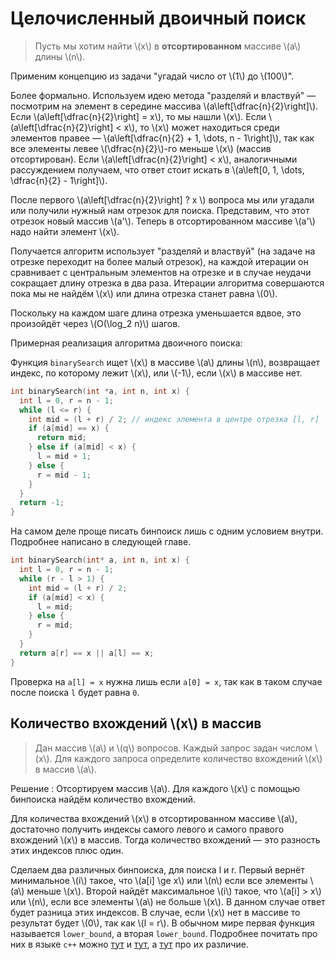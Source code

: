 # Целочисленный двоичный поиск

> Пусть мы хотим найти \\(x\\) в **отсортированном** массиве \\(a\\) длины \\(n\\).

Применим концепцию из задачи "угадай число от \\(1\\) до \\(100\\)". 

Более формально. Используем идею метода "разделяй и властвуй" &mdash; посмотрим на элемент в середине массива \\(a\left[\dfrac{n}{2}\right]\\). Если \\(a\left[\dfrac{n}{2}\right] = x\\), то мы нашли \\(x\\). Если \\(a\left[\dfrac{n}{2}\right] < x\\), то \\(x\\) может находиться среди элементов правее &mdash; \\(a\left[\dfrac{n}{2} + 1, \dots, n - 1\right]\\), так как все элементы левее \\(\dfrac{n}{2}\\)-го меньше \\(x\\) (массив отсортирован). Если \\(a\left[\dfrac{n}{2}\right] < x\\), аналогичными рассуждением получаем, что ответ стоит искать в \\(a\left[0, 1, \dots, \dfrac{n}{2} - 1\right]\\).

После первого \\(a\left[\dfrac{n}{2}\right] ? x \\) вопроса мы или угадали или получили нужный нам отрезок для поиска. Представим, что этот отрезок новый массив \\(a'\\). Теперь в отсортированном массиве \\(a'\\) надо найти элемент \\(x\\). 

Получается алгоритм использует "разделяй и властвуй" (на задаче на отрезке переходит на более малый отрезок), на каждой итерации он сравнивает с центральным элементов на отрезке и в случае неудачи сокращает длину отрезка в два раза. Итерации алгоритма совершаются пока мы не найдём \\(x\\) или длина отрезка станет равна \\(0\\). 

Поскольку на каждом шаге длина отрезка уменьшается вдвое, это произойдёт через \\(O(\log_2 n)\\) шагов.

Примерная реализация алгоритма двоичного поиска:

Функция `binarySearch` ищет \\(x\\) в массиве \\(a\\) длины \\(n\\), возвращает индекс, по которому лежит \\(x\\), или \\(-1\\), если \\(x\\) в массиве нет.

```cpp
int binarySearch(int *a, int n, int x) {
  int l = 0, r = n - 1;
  while (l <= r) {
    int mid = (l + r) / 2; // индекс элемента в центре отрезка [l, r]
    if (a[mid] == x) {
      return mid;
    } else if (a[mid] < x) {
      l = mid + 1;
    } else {
      r = mid - 1;
    }
  }
  return -1;
}
```

На самом деле проще писать бинпоиск лишь с одним условием внутри. Подробнее написано в следующей главе.

```cpp
int binarySearch(int* a, int n, int x) {
  int l = 0, r = n - 1;
  while (r - l > 1) {
    int mid = (l + r) / 2;
    if (a[mid] < x) {
      l = mid;
    } else {
      r = mid;
    }
  }
  return a[r] == x || a[l] == x;
}
```
Проверка на `a[l] = x` нужна лишь если `a[0] = x`, так как в таком случае после поиска `l` будет равна `0`.

## Количество вхождений \\(x\\) в массив

> Дан массив \\(a\\) и \\(q\\) вопросов. Каждый запрос задан числом \\(x\\). Для каждого запроса определите количество вхождений \\(x\\) в массив \\(a\\).

Решение : Отсортируем массив \\(a\\). Для каждого \\(x\\) с помощью бинпоиска найдём количество вхождений.

Для количества вхождений \\(x\\) в отсортированном массиве \\(a\\), достаточно получить индексы самого левого и самого правого вхождений \\(x\\) в массив. Тогда количество вхождений &mdash; это разность этих индексов плюс один. 

Сделаем два различных бинпоиска, для поиска l и r. Первый вернёт минимальное \\(i\\) такое, что \\(a[i] \ge x\\) или \\(n\\) если все элементы \\(a\\) меньше \\(x\\). Второй найдёт максимальное \\(i\\) такое, что \\(a[i] > x\\) или \\(n\\), если все элементы \\(a\\) не больше \\(x\\). В данном случае ответ будет разница этих индексов. В случае, если \\(x\\) нет в массиве то результат будет \\(0\\), так как \\(l = r\\). В обычном мире первая функция называется `lower_bound`, а вторая `lower_bound`. Подробнее почитать про них в языке `c++` можно [тут](https://en.cppreference.com/w/cpp/algorithm/lower_bound) и [тут](https://en.cppreference.com/w/cpp/algorithm/upper_bound), а [тут](https://ru.stackoverflow.com/a/806147) про их различие.

